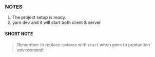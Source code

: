 ### NOTES

1. The project setup is ready.
2. yarn dev and it will start both client & server

#### SHORT NOTE
> Remember to replace `nodemon` with `start` when goes to production environment!
